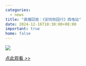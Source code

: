 ```yaml
---
categories:
  - news
title: "直播回放：《安同校园行》西电站"
date: 2024-12-16T18:30:00+08:00
important: true
home: false
---
```

![](/assets/news/aosc-xdu-poster.png)

[点此观看 >> ](https://www.bilibili.com/video/BV14MBTYNEi8/)
